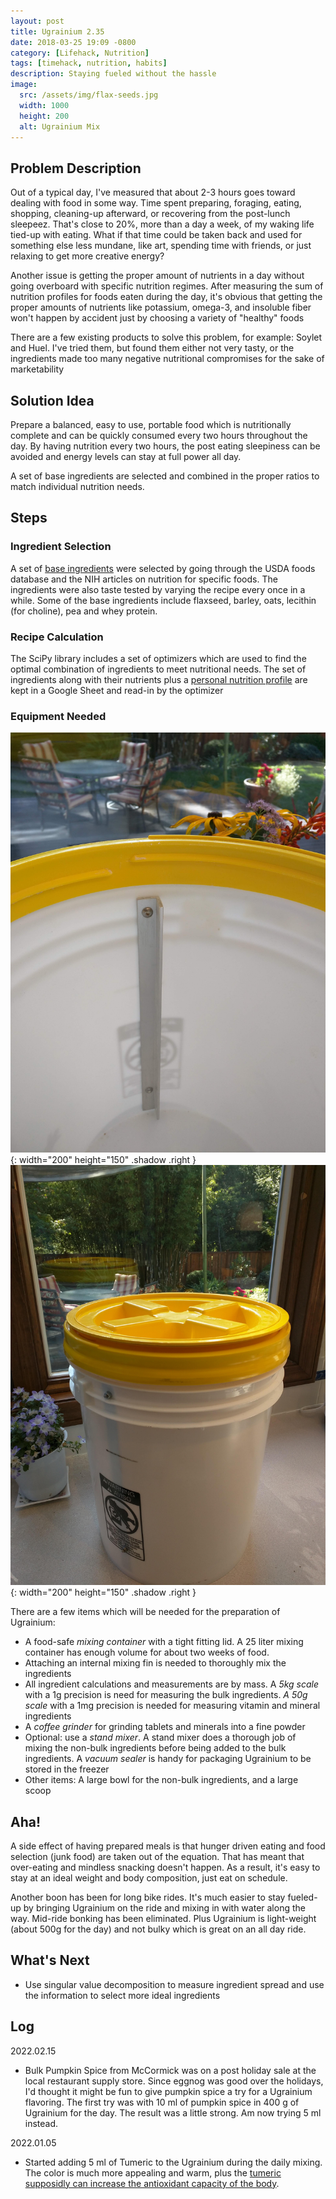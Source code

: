 ```yaml
---
layout: post
title: Ugrainium 2.35
date: 2018-03-25 19:09 -0800
category: [Lifehack, Nutrition]
tags: [timehack, nutrition, habits]
description: Staying fueled without the hassle
image:
  src: /assets/img/flax-seeds.jpg
  width: 1000
  height: 200
  alt: Ugrainium Mix
---
```

## Problem Description

Out of a typical day, I've measured that about 2-3 hours goes toward dealing with food in some way. Time spent preparing, foraging, eating, shopping, cleaning-up afterward, or recovering from the post-lunch sleepeez. That's close to 20%, more than a day a week, of my waking life tied-up with eating. What if that time could be taken back and used for something else less mundane, like art, spending time with friends, or just relaxing to get more creative energy?

Another issue is getting the proper amount of nutrients in a day without going overboard with specific nutrition regimes. After measuring the sum of nutrition profiles for foods eaten during the day, it's obvious that getting the proper amounts of nutrients like potassium, omega-3, and insoluble fiber won't happen by accident just by choosing a variety of "healthy" foods

There are a few existing products to solve this problem, for example: Soylet and Huel. I've tried them, but found them either not very tasty, or the ingredients made too many negative nutritional compromises for the sake of marketability

## Solution Idea

Prepare a balanced, easy to use, portable food which is nutritionally complete and can be quickly consumed every two hours throughout the day. By having nutrition every two hours, the post eating sleepiness can be avoided and energy levels can stay at full power all day.

A set of base ingredients are selected and combined in the proper ratios to match individual nutrition needs.

## Steps

### Ingredient Selection
A set of [base ingredients](https://docs.google.com/spreadsheets/d/1Qr4MvDsJczSwaCH641YPpj6Tj8Bn2WxkkKkUG9jEKcA/edit#gid=1812860789) were selected by going through the USDA foods database and the NIH articles on nutrition for specific foods. The ingredients were also taste tested by varying the recipe every once in a while. Some of the base ingredients include flaxseed, barley, oats, lecithin (for choline), pea and whey protein.

### Recipe Calculation
The SciPy library includes a set of optimizers which are used to find the optimal combination of ingredients to meet nutritional needs. The set of ingredients along with their nutrients plus a [personal nutrition profile](https://docs.google.com/spreadsheets/d/1Qr4MvDsJczSwaCH641YPpj6Tj8Bn2WxkkKkUG9jEKcA/edit#gid=624419712) are kept in a Google Sheet and read-in by the optimizer

### Equipment Needed
![Mixing Container with Fin](/assets/img/bucket-with-fin.jpg){: width="200" height="150" .shadow .right }
![Mixing Container](/assets/img/mixing-bucket.jpg){: width="200" height="150" .shadow .right }

There are a few items which will be needed for the preparation of Ugrainium:
 - A food-safe _mixing container_ with a tight fitting lid. A 25 liter mixing container has enough volume for about two weeks of food.
 - Attaching an internal mixing fin is needed to thoroughly mix the ingredients
 - All ingredient calculations and measurements are by mass. A _5kg scale_ with a 1g precision is need for measuring the bulk ingredients. _A 50g scale_ with a 1mg precision is needed for measuring vitamin and mineral ingredients
 - A _coffee grinder_ for grinding tablets and minerals into a fine powder
 - Optional: use a _stand mixer_. A stand mixer does a thorough job of mixing the non-bulk ingredients before being added to the bulk ingredients. A _vacuum sealer_ is handy for packaging Ugrainium to be stored in the freezer
 - Other items: A large bowl for the non-bulk ingredients, and a large scoop


## Aha!

A side effect of having prepared meals is that hunger driven eating and food selection (junk food) are taken out of the equation. That has meant that over-eating and mindless snacking doesn't happen. As a result, it's easy to stay at an ideal weight and body composition, just eat on schedule.

Another boon has been for long bike rides. It's much easier to stay fueled-up by bringing Ugrainium on the ride and mixing in with water along the way. Mid-ride bonking has been eliminated. Plus Ugrainium is light-weight (about 500g for the day) and not bulky which is great on an all day ride.

## What's Next

 - Use singular value decomposition to measure ingredient spread and use the information to select more ideal ingredients

## Log

2022.02.15  
 - Bulk Pumpkin Spice from McCormick was on a post holiday sale at the local restaurant supply store. Since eggnog was good over the holidays, I'd thought it might be fun to give pumpkin spice a try for a Ugrainium flavoring. The first try was with 10 ml of pumpkin spice in 400 g of Ugrainium for the day. The result was a little strong. Am now trying 5 ml instead.

2022.01.05  
 - Started adding 5 ml of Tumeric to the Ugrainium during the daily mixing. The color is much more appealing and warm, plus the [tumeric supposidly can increase the antioxidant capacity of the body](https://www.healthline.com/nutrition/top-10-evidence-based-health-benefits-of-turmeric).
